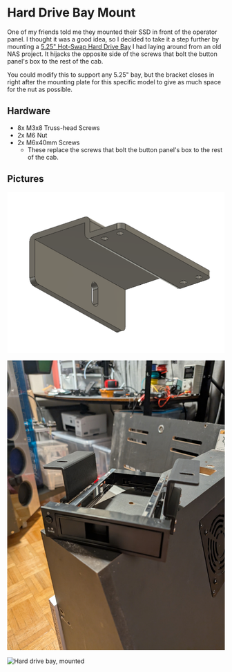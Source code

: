 # Hard Drive Bay Mount

One of my friends told me they mounted their SSD in front of the operator panel. I thought it was a good idea, so I decided to take it a step further by mounting a [5.25" Hot-Swap Hard Drive Bay](https://www.orico.cc/usmobile/product/detail/id/3645) I had laying around from an old NAS project. It hijacks the opposite side of the screws that bolt the button panel's box to the rest of the cab.

You could modify this to support any 5.25" bay, but the bracket closes in right after the mounting plate for this specific model to give as much space for the nut as possible.

## Hardware

- 8x M3x8 Truss-head Screws
- 2x M6 Nut
- 2x M6x40mm Screws
  - These replace the screws that bolt the button panel's box to the rest of the cab.

## Pictures

![Fusion 360 screenshot](/pictures/hard-drive-bay-mount/screenshot.png)

![Hard drive bay, unmounted](/pictures/hard-drive-bay-mount/unmounted.jpg)

![Hard drive bay, mounted](/pictures/hard-drive-bay-mount/mounted.jpg)